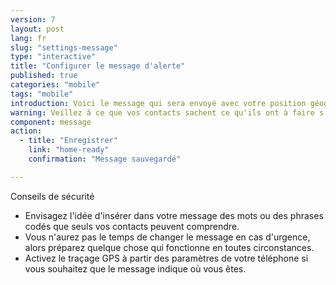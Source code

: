 ```yaml
---
version: 7
layout: post
lang: fr
slug: "settings-message"
type: "interactive"
title: "Configurer le message d'alerte"
published: true
categories: "mobile"
tags: "mobile"
introduction: Voici le message qui sera envoyé avec votre position géographique.
warning: Veillez à ce que vos contacts sachent ce qu'ils ont à faire s'ils reçoivent ce message.
component: message
action:
  - title: "Enregistrer"
    link: "home-ready"
    confirmation: "Message sauvegardé"    

---
```


Conseils de sécurité

 - Envisagez l'idée d'insérer dans votre message des mots ou des phrases codés que seuls vos contacts peuvent comprendre.
 - Vous n'aurez pas le temps de changer le message en cas d'urgence, alors préparez quelque chose qui fonctionne en toutes circonstances.
 - Activez le traçage GPS à partir des paramètres de votre téléphone si vous souhaitez que le message indique où vous êtes.
